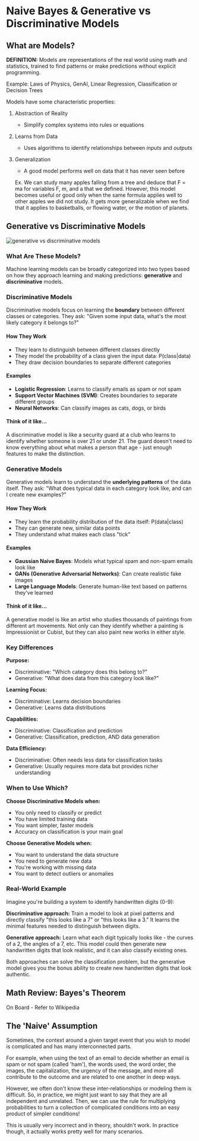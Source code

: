 # Naive Bayes & Generative vs Discriminative Models

## What are Models?

**DEFINITION:** Models are representations of the real world using math and statistics, trained to find patterns or make predictions without explicit programming.

Example: Laws of Physics, GenAI, Linear Regression, Classification or Decision Trees

Models have some characteristic properties:

1. Abstraction of Reality

    - Simplify complex systems into rules or equations

2. Learns from Data

    - Uses algorithms to identify relationships between *inputs* and *outputs*

3. Generalization

    - A good model performs well on data that it has never seen before

    Ex. We can study many apples falling from a tree and deduce that F = ma for variables F, m, and a that we defined. However, this model becomes useful or good only when the same formula applies well to other apples we did not study. It gets more generalizable when we find that it applies to basketballs, or flowing water, or the motion of planets. 

## Generative vs Discriminative Models

![generative vs discriminative models](https://substackcdn.com/image/fetch/$s_!1x4N!,f_auto,q_auto:good,fl_progressive:steep/https%3A%2F%2Fsubstack-post-media.s3.amazonaws.com%2Fpublic%2Fimages%2F1b23e2b9-5705-4fe5-9c9e-61d9abcd4b98_3078x3882.jpeg)

### What Are These Models?

Machine learning models can be broadly categorized into two types based on how they approach learning and making predictions: **generative** and **discriminative** models.

### Discriminative Models

Discriminative models focus on learning the **boundary** between different classes or categories. They ask: "Given some input data, what's the most likely category it belongs to?"

#### How They Work
- They learn to distinguish between different classes directly
- They model the probability of a class given the input data: P(class|data)
- They draw decision boundaries to separate different categories

#### Examples
- **Logistic Regression**: Learns to classify emails as spam or not spam
- **Support Vector Machines (SVM)**: Creates boundaries to separate different groups
- **Neural Networks**: Can classify images as cats, dogs, or birds

#### Think of it like...
A discriminative model is like a security guard at a club who learns to identify whether someone is over 21 or under 21. The guard doesn't need to know everything about what makes a person that age - just enough features to make the distinction.

### Generative Models

Generative models learn to understand the **underlying patterns** of the data itself. They ask: "What does typical data in each category look like, and can I create new examples?"

#### How They Work
- They learn the probability distribution of the data itself: P(data|class)
- They can generate new, similar data points
- They understand what makes each class "tick"

#### Examples
- **Gaussian Naive Bayes**: Models what typical spam and non-spam emails look like
- **GANs (Generative Adversarial Networks)**: Can create realistic fake images
- **Large Language Models**: Generate human-like text based on patterns they've learned

#### Think of it like...
A generative model is like an artist who studies thousands of paintings from different art movements. Not only can they identify whether a painting is Impressionist or Cubist, but they can also paint new works in either style.

### Key Differences

**Purpose:**
- Discriminative: "Which category does this belong to?"
- Generative: "What does data from this category look like?"

**Learning Focus:**
- Discriminative: Learns decision boundaries
- Generative: Learns data distributions

**Capabilities:**
- Discriminative: Classification and prediction
- Generative: Classification, prediction, AND data generation

**Data Efficiency:**
- Discriminative: Often needs less data for classification tasks
- Generative: Usually requires more data but provides richer understanding

### When to Use Which?

**Choose Discriminative Models when:**
- You only need to classify or predict
- You have limited training data
- You want simpler, faster models
- Accuracy on classification is your main goal

**Choose Generative Models when:**
- You want to understand the data structure
- You need to generate new data
- You're working with missing data
- You want to detect outliers or anomalies

### Real-World Example

Imagine you're building a system to identify handwritten digits (0-9):

**Discriminative approach:** Train a model to look at pixel patterns and directly classify "this looks like a 7" or "this looks like a 3." It learns the minimal features needed to distinguish between digits.

**Generative approach:** Learn what each digit typically looks like - the curves of a 2, the angles of a 7, etc. This model could then generate new handwritten digits that look realistic, and it can also classify existing ones.

Both approaches can solve the classification problem, but the generative model gives you the bonus ability to create new handwritten digits that look authentic.

## Math Review: Bayes's Theorem
On Board - Refer to Wikipedia

## The 'Naive' Assumption

Sometimes, the context around a given target event that you wish to model is complicated and has many interconnected parts.

For example, when using the text of an email to decide whether an email is spam or not spam (called 'ham'), the words used, the word order, the images, the capitalization, the urgency of the message, and more all contribute to the outcome and are related to one another in deep ways.

However, we often don't know these inter-relationships or modeling them is difficult. So, in practice, we might just want to say that they are all independent and unrelated. Then, we can use the rule for multiplying probabilities to turn a collection of complicated conditions into an easy product of simpler conditions!

This is usually very incorrect and in theory, shouldn't work. In practice though, it actually works pretty well for many scenarios.